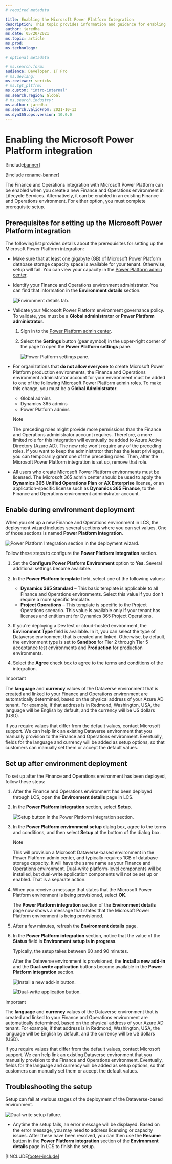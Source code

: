```yaml
---
# required metadata

title: Enabling the Microsoft Power Platform Integration
description: This topic provides information and guidance for enabling the Microsoft Power Platform integration via Microsoft Dynamics Lifecycle Services for Finance and Operations apps and Microsoft Dataverse.
author: jaredha
ms.date: 05/20/2021
ms.topic: article
ms.prod:
ms.technology: 

# optional metadata

# ms.search.form:
audience: Developer, IT Pro
# ms.devlang: 
ms.reviewer: sericks
# ms.tgt_pltfrm: 
ms.custom: "intro-internal"
ms.search.region: Global
# ms.search.industry:
ms.author: jaredha
ms.search.validFrom: 2021-10-13
ms.dyn365.ops.version: 10.0.0
---
```

# Enabling the Microsoft Power Platform integration

[!include[banner](../includes/banner.md)]

[!include [rename-banner](~/includes/cc-data-platform-banner.md)]

The Finance and Operations integration with Microsoft Power Platform can be enabled when you create a new Finance and Operations environment in Lifecycle Services. Alternatively, it can be enabled in an existing Finance and Operations environment. For either option, you must complete prerequisite setup.

## Prerequisites for setting up the Microsoft Power Platform integration

The following list provides details about the prerequisites for setting up the Microsoft Power Platform integration:

- Make sure that at least one gigabyte (GB) of Microsoft Power Platform database storage capacity space is available for your tenant. Otherwise, setup will fail. You can view your capacity in the [Power Platform admin center](https://admin.powerplatform.microsoft.com/resources/capacity). 

- Identify your Finance and Operations environment administrator. You can find that information in the **Environment details** section.

    ![Environment details tab.](media/EnvironmentDetails.png)

- Validate your Microsoft Power Platform environment governance policy. To validate, you must be a **Global administrator** or **Power Platform administrator**.

    1. Sign in to the [Power Platform admin center](https://admin.powerplatform.microsoft.com).
    2. Select the **Settings** button (gear symbol) in the upper-right corner of the page to open the **Power Platform settings** pane.

        ![Power Platform settings pane.](media/PowerPlatformSettings.png)

- For organizations that **do not allow everyone** to create Microsoft Power Platform production environments, the Finance and Operations environment administrator account for your environment must be added to one of the following Microsoft Power Platform admin roles. To make this change, you must be a **Global Administrator**.

    - Global admins
    - Dynamics 365 admins
    - Power Platform admins

    > [!NOTE]
    > The preceding roles might provide more permissions than the Finance and Operations administrator account requires. Therefore, a more limited role for this integration will eventually be added to Azure Active Directory (Azure AD). The new role won't require any of the preceding roles. If you want to keep the administrator that has the least privileges, you can temporarily grant one of the preceding roles. Then, after the Microsoft Power Platform integration is set up, remove that role.

- All users who create Microsoft Power Platform environments must be licensed. The Microsoft 365 admin center should be used to apply the **Dynamics 365 Unified Operations Plan** or **AX Enterprise** license, or an application-specific license such as **Dynamics 365 Finance**, to the Finance and Operations environment administrator account.

## Enable during environment deployment

When you set up a new Finance and Operations environment in LCS, the deployment wizard includes several sections where you can set values. One of those sections is named **Power Platform Integration**.

![Power Platform Integration section in the deployment wizard.](media/powerplat_integration_step0.png)

Follow these steps to configure the **Power Platform Integration** section.

1. Set the **Configure Power Platform Environment** option to **Yes**. Several additional settings become available.
2. In the **Power Platform template** field, select one of the following values:

    - **Dynamics 365 Standard** – This basic template is applicable to all Finance and Operations environments. Select this value if you don't require a more specific template.
    - **Project Operations** – This template is specific to the Project Operations scenario. This value is available only if your tenant has licenses and entitlement for Dynamics 365 Project Operations.

3. If you're deploying a DevTest or cloud-hosted environment, the **Environment Type** field is available. In it, you can select the type of Dataverse environment that is created and linked. Otherwise, by default, the environment type is set to **Sandbox** for Tier 2 through Tier 5 acceptance test environments and **Production** for production environments.
4. Select the **Agree** check box to agree to the terms and conditions of the integration.

> [!IMPORTANT]
> The **language** and **currency** values of the Dataverse environment that is created and linked to your Finance and Operations environment are automatically determined, based on the physical address of your Azure AD tenant. For example, if that address is in Redmond, Washington, USA, the language will be English by default, and the currency will be US dollars (USD).
>
> If you require values that differ from the default values, contact Microsoft support. We can help link an existing Dataverse environment that you manually provision to the Finance and Operations environment. Eventually, fields for the language and currency will be added as setup options, so that customers can manually set them or accept the default values.

## Set up after environment deployment
To set up after the Finance and Operations environment has been deployed, follow these steps:

1. After the Finance and Operations environment has been deployed through LCS, open the **Environment details** page in LCS.
2. In the **Power Platform integration** section, select **Setup**.

    ![Setup button in the Power Platform Integration section.](media/powerplat_integration_step1.png) 

3. In the **Power Platform environment setup** dialog box, agree to the terms and conditions, and then select **Setup** at the bottom of the dialog box.

    > [!NOTE]
    > This will provision a Microsoft Dataverse-based environment in the Power Platform admin center, and typically requires 1GB of database storage capacity. It will have the same name as your Finance and Operations environment. Dual-write platform-level components will be installed, but dual-write application components will not be set up or enabled. That is a separate action.

4. When you receive a message that states that the Microsoft Power Platform environment is being provisioned, select **OK**.

    The **Power Platform integration** section of the **Environment details** page now shows a message that states that the Microsoft Power Platform environment is being provisioned.

5. After a few minutes, refresh the **Environment details** page.
6. In the **Power Platform integration** section, notice that the value of the **Status** field is **Environment setup is in progress**.

    Typically, the setup takes between 60 and 90 minutes.

    After the Dataverse environment is provisioned, the **Install a new add-in** and the **Dual-write application** buttons become available in the **Power Platform integration** section.

    ![Install a new add-in button.](media/InstallANewAddIn.png)

    ![Dual-write application button.](media/powerplat_integration_dwApp_button.png)

> [!IMPORTANT]
> The **language** and **currency** values of the Dataverse environment that is created and linked to your Finance and Operations environment are automatically determined, based on the physical address of your Azure AD tenant. For example, if that address is in Redmond, Washington, USA, the language will be English by default, and the currency will be US dollars (USD).
>
> If you require values that differ from the default values, contact Microsoft support. We can help link an existing Dataverse environment that you manually provision to the Finance and Operations environment. Eventually, fields for the language and currency will be added as setup options, so that customers can manually set them or accept the default values.

## Troubleshooting the setup

Setup can fail at various stages of the deployment of the Dataverse-based environment. 

![Dual-write setup failure.](media/Error.png)

- Anytime the setup fails, an error message will be displayed. Based on the error message, you may need to address licensing or capacity issues. After these have been resolved, you can then use the **Resume** button in the **Power Platform integration** section of the **Environment details** page in LCS to finish the setup.

[!INCLUDE[footer-include](../../../includes/footer-banner.md)]
